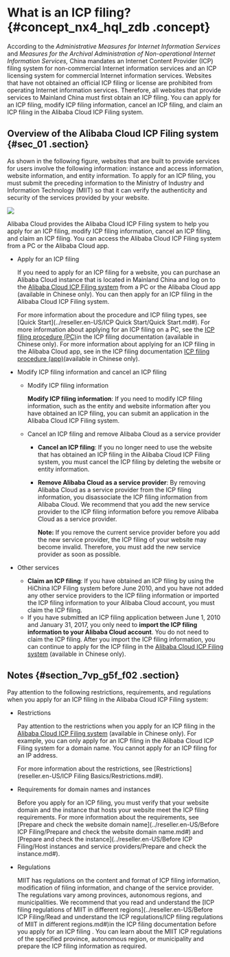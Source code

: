 # What is an ICP filing? {#concept_nx4_hql_zdb .concept}

According to the *Administrative Measures for Internet Information Services* and *Measures for the Archival Administration of Non-operational Internet Information Services,* China mandates an Internet Content Provider \(ICP\) filing system for non-commercial Internet information services and an ICP licensing system for commercial Internet information services. Websites that have not obtained an official ICP filing or license are prohibited from operating Internet information services. Therefore, all websites that provide services to Mainland China must first obtain an ICP filing. You can apply for an ICP filing, modify ICP filing information, cancel an ICP filing, and claim an ICP filing in the Alibaba Cloud ICP Filing system.

## Overview of the Alibaba Cloud ICP Filing system {#sec_01 .section}

As shown in the following figure, websites that are built to provide services for users involve the following information: instance and access information, website information, and entity information. To apply for an ICP filing, you must submit the preceding information to the Ministry of Industry and Information Technology \(MIIT\) so that it can verify the authenticity and security of the services provided by your website.

![](http://static-aliyun-doc.oss-cn-hangzhou.aliyuncs.com/assets/img/14146/156749504141699_en-US.png)

Alibaba Cloud provides the Alibaba Cloud ICP Filing system to help you apply for an ICP filing, modify ICP filing information, cancel an ICP filing, and claim an ICP filing. You can access the Alibaba Cloud ICP Filing system from a PC or the Alibaba Cloud app.

-   Apply for an ICP filing

    If you need to apply for an ICP filing for a website, you can purchase an Alibaba Cloud instance that is located in Mainland China and log on to the [Alibaba Cloud ICP Filing system](https://beian.aliyun.com/order/index.htm) from a PC or the Alibaba Cloud app \(available in Chinese only\). You can then apply for an ICP filing in the Alibaba Cloud ICP Filing system.

    For more information about the procedure and ICP filing types, see [Quick Start](../reseller.en-US/ICP Quick Start/Quick Start.md#). For more information about applying for an ICP filing on a PC, see the [ICP filing procedure \(PC\)](https://help.aliyun.com/knowledge_detail/36922.html)in the ICP filing documentation \(available in Chinese only\). For more information about applying for an ICP filing in the Alibaba Cloud app, see in the ICP filing documentation [ICP filing procedure \(app\)](https://help.aliyun.com/document_detail/112302.html)\(available in Chinese only\).

-   Modify ICP filing information and cancel an ICP filing
    -   Modify ICP filing information

        **Modify ICP filing information**: If you need to modify ICP filing information, such as the entity and website information after you have obtained an ICP filing, you can submit an application in the Alibaba Cloud ICP Filing system.

    -   Cancel an ICP filing and remove Alibaba Cloud as a service provider
        -   **Cancel an ICP filing**: If you no longer need to use the website that has obtained an ICP filing in the Alibaba Cloud ICP Filing system, you must cancel the ICP filing by deleting the website or entity information.
        -   **Remove Alibaba Cloud as a service provider**: By removing Alibaba Cloud as a service provider from the ICP filing information, you disassociate the ICP filing information from Alibaba Cloud. We recommend that you add the new service provider to the ICP filing information before you remove Alibaba Cloud as a service provider.

            **Note:** If you remove the current service provider before you add the new service provider, the ICP filing of your website may become invalid. Therefore, you must add the new service provider as soon as possible.

-   Other services
    -   **Claim an ICP filing**: If you have obtained an ICP filing by using the HiChina ICP Filing system before June 2010, and you have not added any other service providers to the ICP filing information or imported the ICP filing information to your Alibaba Cloud account, you must claim the ICP filing.
    -   If you have submitted an ICP filing application between June 1, 2010 and January 31, 2017, you only need to **import the ICP filing information to your Alibaba Cloud account**. You do not need to claim the ICP filing. After you import the ICP filing information, you can continue to apply for the ICP filing in the [Alibaba Cloud ICP Filing system](https://beian.aliyun.com/order/index.htm) \(available in Chinese only\).

## Notes {#section_7vp_g5f_f02 .section}

Pay attention to the following restrictions, requirements, and regulations when you apply for an ICP filing in the Alibaba Cloud ICP Filing system:

-   Restrictions

    Pay attention to the restrictions when you apply for an ICP filing in the [Alibaba Cloud ICP Filing system](https://beian.aliyun.com/order/index.htm) \(available in Chinese only\). For example, you can only apply for an ICP filing in the Alibaba Cloud ICP Filing system for a domain name. You cannot apply for an ICP filing for an IP address.

    For more information about the restrictions, see [Restrictions](reseller.en-US/ICP Filing Basics/Restrictions.md#).

-   Requirements for domain names and instances

    Before you apply for an ICP filing, you must verify that your website domain and the instance that hosts your website meet the ICP filing requirements. For more information about the requirements, see [Prepare and check the website domain name](../reseller.en-US/Before ICP Filing/Prepare and check the website domain name.md#) and [Prepare and check the instance](../reseller.en-US/Before ICP Filing/Host instances and service providers/Prepare and check the instance.md#).

-   Regulations

    MIIT has regulations on the content and format of ICP filing information, modification of filing information, and change of the service provider. The regulations vary among provinces, autonomous regions, and municipalities. We recommend that you read and understand the [ICP filing regulations of MIIT in different regions](../reseller.en-US/Before ICP Filing/Read and understand the ICP regulations/ICP filing regulations of MIIT in different regions.md#)in the ICP filing documentation before you apply for an ICP filing . You can learn about the MIIT ICP regulations of the specified province, autonomous region, or municipality and prepare the ICP filing information as required.


